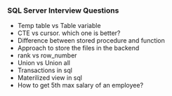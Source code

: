 ### SQL Server Interview Questions

- Temp table vs Table variable
- CTE vs cursor. which one is better?
- Difference between stored procedure and function
- Approach to store the files in the backend
- rank vs row_number
- Union vs Union all
- Transactions in sql
- Materilized view in sql
- How to get 5th max salary of an employee?
